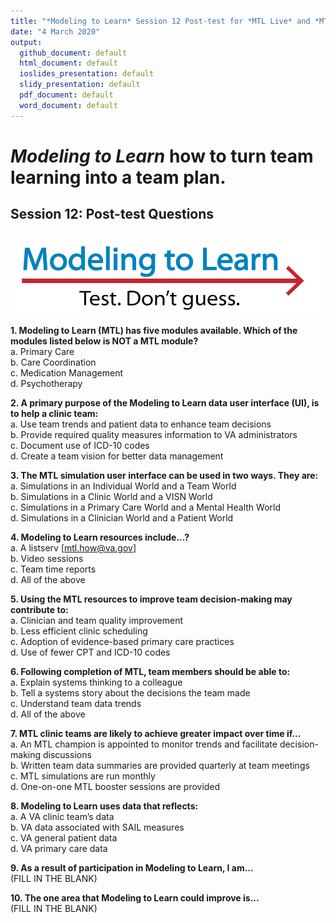 ```yaml
---
title: "*Modeling to Learn* Session 12 Post-test for *MTL Live* and *MTL Video*"
date: "4 March 2020"
output: 
  github_document: default
  html_document: default
  ioslides_presentation: default
  slidy_presentation: default
  pdf_document: default
  word_document: default
---
```


# *Modeling to Learn* how to turn team learning into a team plan.  

<!-- MTL Logo, HTML img tag -->
## Session 12: Post-test Questions	
[<img src = "https://github.com/lzim/teampsd/blob/master/resources/logos/mtl_testdontguess_sm.png?raw=true"
     height = "130" width = "500">](#DontLink)

**1.	Modeling to Learn (MTL) has five modules available. Which of the modules listed below is NOT a MTL module?**  
a.	Primary Care  
b.	Care Coordination  
c.	Medication Management  
d.	Psychotherapy  

**2.	A primary purpose of the Modeling to Learn data user interface (UI), is to help a clinic team:**  
a.	Use team trends and patient data to enhance team decisions  
b.	Provide required quality measures information to VA administrators  
c.	Document use of ICD-10 codes  
d.	Create a team vision for better data management  

**3.	The MTL simulation user interface can be used in two ways. They are:**  
a.	Simulations in an Individual World and a Team World  
b.	Simulations in a Clinic World and a VISN World  
c.	Simulations in a Primary Care World and a Mental Health World  
d.	Simulations in a Clinician World and a Patient World  

**4.	Modeling to Learn resources include...?**  
a.	A listserv [mtl.how@va.gov]  
b.	Video sessions  
c.	Team time reports  
d.	All of the above  

**5.	Using the MTL resources to improve team decision-making may contribute to:**  
a.	Clinician and team quality improvement  
b.	Less efficient clinic scheduling  
c.	Adoption of evidence-based primary care practices  
d.	Use of fewer CPT and ICD-10 codes  

**6.	Following completion of MTL, team members should be able to:**  
a.	Explain systems thinking to a colleague  
b.	Tell a systems story about the decisions the team made  
c.	Understand team data trends  
d.	All of the above  

**7.	MTL clinic teams are likely to achieve greater impact over time if...**  
a.	An MTL champion is appointed to monitor trends and facilitate decision-making discussions  
b.	Written team data summaries are provided quarterly at team meetings  
c.	MTL simulations are run monthly  
d.	One-on-one MTL booster sessions are provided  

**8.	Modeling to Learn uses data that reflects:**  
a.	A VA clinic team’s data  
b.	VA data associated with SAIL measures  
c.	VA general patient data  
d.	VA primary care data  

**9.	As a result of participation in Modeling to Learn, I am...**  
(FILL IN THE BLANK)

**10.	The one area that Modeling to Learn could improve is...**  
(FILL IN THE BLANK)
